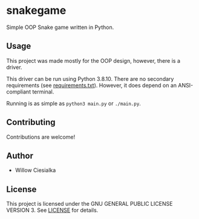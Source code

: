 # snakegame
Simple OOP Snake game written in Python.

## Usage

This project was made mostly for the OOP design, however, there is a driver.

This driver can be run using Python 3.8.10. There are no secondary requirements (see [requirements.txt](requirements.txt)). 
However, it does depend on an ANSI-compliant terminal.

Running is as simple as `python3 main.py` or `./main.py`.
## Contributing
Contributions are welcome!

## Author
- Willow Ciesialka

## License
This project is licensed under the GNU GENERAL PUBLIC LICENSE VERSION 3. See [LICENSE](LICENSE) for details.
